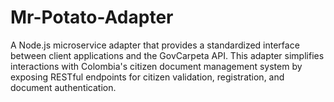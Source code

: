 # Mr-Potato-Adapter
A Node.js microservice adapter that provides a standardized interface between client applications and the GovCarpeta API. This adapter simplifies interactions with Colombia's citizen document management system by exposing RESTful endpoints for citizen validation, registration, and document authentication.
